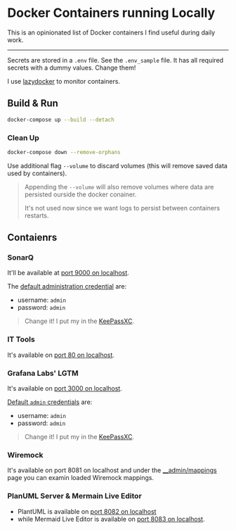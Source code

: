 # Docker Containers running Locally

This is an opinionated list of Docker containers I find useful during daily work.

---

Secrets are stored in a `.env` file. See the `.env_sample` file. It has all required
secrets with a dummy values. Change them!

I use [lazydocker](https://github.com/jesseduffield/lazydocker) to monitor containers.

## Build & Run

```bash
docker-compose up --build --detach
```

### Clean Up

```bash
docker-compose down --remove-orphans
```
Use additional flag `--volume` to discard volumes (this will remove
saved data used by containers).

> Appending the `--volume` will also remove volumes where data are persisted ourside the
> docker conainer.
>
> It's not used now since we want logs to persist between containers restarts.

## Contaienrs

### SonarQ

It'll be available at [port 9000 on localhost](http://[::1]:9000).

The [default administration credential](https://docs.sonarsource.com/sonarqube/9.8/instance-administration/security/#default-admin-credentials) are:

- username: `admin`
- password: `admin`

> Change it! I put my in the [KeePassXC](https://github.com/keepassxreboot/keepassxc).

### IT Tools

It's available on [port 80 on localhost](http://[::1]:80).

### Grafana Labs' LGTM

It's available on [port 3000 on localhost](http://[::1]:3000).

[Default `admin` credentials](https://signoz.io/guides/what-is-the-default-username-and-password-for-grafana-login-page/#grafanas-default-username-and-password)
are:

- username: `admin`
- password: `admin`

> Change it! I put my in the [KeePassXC](https://github.com/keepassxreboot/keepassxc).

### Wiremock

It's available on port 8081 on localhost and under the
[__admin/mappings](http://[::1]:8081/__admin/mappings)
page you can examin loaded Wiremock mappings.

### PlanUML Server & Mermain Live Editor

 * PlantUML is available on [port 8082 on localhost](http://[::1]:8082)
 * while Mermaid Live Editor is available on [port 8083 on localhost](http://[::1]:8083).
